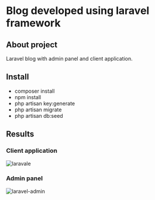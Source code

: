 # Blog developed using laravel framework

## About project
Laravel blog with admin panel and client application.

## Install

* composer install
* npm install
* php artisan key:generate
* php artisan migrate
* php artisan db:seed

## Results

 ### Client application 
 
 ![laravale](https://user-images.githubusercontent.com/40519697/53561568-3f839d00-3b60-11e9-9312-446a07e19b7f.png)
 
 ### Admin panel
 ![laravel-admin](https://user-images.githubusercontent.com/40519697/53561465-021f0f80-3b60-11e9-8cca-58f85a22d2ab.png)
